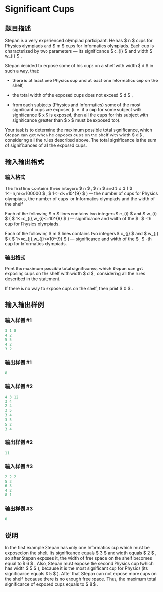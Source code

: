 # Significant Cups

## 题目描述

Stepan is a very experienced olympiad participant. He has $ n $ cups for Physics olympiads and $ m $ cups for Informatics olympiads. Each cup is characterized by two parameters — its significance $ c_{i} $ and width $ w_{i} $ .

Stepan decided to expose some of his cups on a shelf with width $ d $ in such a way, that:

- there is at least one Physics cup and at least one Informatics cup on the shelf,

- the total width of the exposed cups does not exceed $ d $ ,

- from each subjects (Physics and Informatics) some of the most significant cups are exposed (i. e. if a cup for some subject with significance $ x $ is exposed, then all the cups for this subject with significance greater than $ x $ must be exposed too).

Your task is to determine the maximum possible total significance, which Stepan can get when he exposes cups on the shelf with width $ d $ , considering all the rules described above. The total significance is the sum of significances of all the exposed cups.

## 输入输出格式

### 输入格式

The first line contains three integers $ n $ , $ m $ and $ d $ ( $ 1<=n,m<=100000 $ , $ 1<=d<=10^{9} $ ) — the number of cups for Physics olympiads, the number of cups for Informatics olympiads and the width of the shelf.

Each of the following $ n $ lines contains two integers $ c_{i} $ and $ w_{i} $ ( $ 1<=c_{i},w_{i}<=10^{9} $ ) — significance and width of the $ i $ -th cup for Physics olympiads.

Each of the following $ m $ lines contains two integers $ c_{j} $ and $ w_{j} $ ( $ 1<=c_{j},w_{j}<=10^{9} $ ) — significance and width of the $ j $ -th cup for Informatics olympiads.

### 输出格式

Print the maximum possible total significance, which Stepan can get exposing cups on the shelf with width $ d $ , considering all the rules described in the statement.

If there is no way to expose cups on the shelf, then print $ 0 $ .

## 输入输出样例

### 输入样例 #1

```cpp
3 1 8
4 2
5 5
4 2
3 2

```
### 输出样例 #1

```cpp
8

```
### 输入样例 #2

```cpp
4 3 12
3 4
2 4
3 5
3 4
3 5
5 2
3 4

```
### 输出样例 #2

```cpp
11

```
### 输入样例 #3

```cpp
2 2 2
5 3
6 3
4 2
8 1

```
### 输出样例 #3

```cpp
0

```
## 说明

In the first example Stepan has only one Informatics cup which must be exposed on the shelf. Its significance equals $ 3 $ and width equals $ 2 $ , so after Stepan exposes it, the width of free space on the shelf becomes equal to $ 6 $ . Also, Stepan must expose the second Physics cup (which has width $ 5 $ ), because it is the most significant cup for Physics (its significance equals $ 5 $ ). After that Stepan can not expose more cups on the shelf, because there is no enough free space. Thus, the maximum total significance of exposed cups equals to $ 8 $ .

